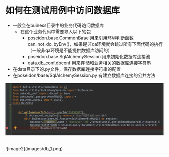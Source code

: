 # 如何在测试用例中访问数据库

- 一般会在buiness目录中的业务代码访问数据库
    - 在这个业务代码中需要导入以下的包
        - poseidon.base.CommonBase 用来引用环境判断函数 can_not_do_byEnv()，如果是非qa环境就会跳过所有下面代码的执行（一般非qa环境是不能提供数据库访问的）
        - poseidon.base.SqlAlchemySession 用来初始化数据库连接池
        - data.db_conf.dbconf 用来存储和业务相关的数据库连接字符串
-  在data目录下的.py文件，保存数据库连接字符串的配置
-  在poseidon/base/SqlAlchemySession.py 有建立数据库连接的公共方法

![image1](images/db_2.png)

<br/>
![image2](images/db_1.png)
